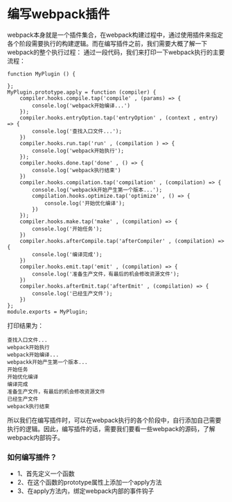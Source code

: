 # 编写webpack插件
webpack本身就是一个插件集合，在webpack构建过程中，通过使用插件来指定各个阶段需要执行的构建逻辑。而在编写插件之前，我们需要大概了解一下webpack的整个执行过程：
通过一段代码，我们来打印一下webpack执行的主要流程：
```
function MyPlugin () {

};
MyPlugin.prototype.apply = function (compiler) {
    compiler.hooks.compile.tap('compile' , (params) => {
        console.log('webpack开始编译...')
    });
    compiler.hooks.entryOption.tap('entryOption' , (context , entry) => {
        console.log('查找入口文件...');
    })
    compiler.hooks.run.tap('run' , (compilation ) => {
        console.log('webpack开始执行');
    });
    compiler.hooks.done.tap('done' , () => {
        console.log('webpack执行结束')
    })
    compiler.hooks.compilation.tap('compilation' , (compilation) => {
        console.log('webpackk开始产生第一个版本...');
        compilation.hooks.optimize.tap('optimize' , () => {
            console.log('开始优化编译');
        })
    });
    compiler.hooks.make.tap('make' , (compilation) => {
        console.log('开始任务');
    })
    compiler.hooks.afterCompile.tap('afterCompiler' , (compilation) => {
        console.log('编译完成');
    })
    compiler.hooks.emit.tap('emit' , (compilation) => {
        console.log('准备生产文件，有最后的机会修改资源文件');
    })
    compiler.hooks.afterEmit.tap('afterEmit' , (compilation) => {
        console.log('已经生产文件');
    })
};
module.exports = MyPlugin;
```
打印结果为：
```
查找入口文件...
webpack开始执行
webpack开始编译...
webpackk开始产生第一个版本...
开始任务
开始优化编译
编译完成
准备生产文件，有最后的机会修改资源文件
已经生产文件
webpack执行结束
```
所以我们在编写插件时，可以在webpack执行的各个阶段中，自行添加自己需要执行的逻辑。因此，编写插件的话，需要我们要看一些webpack的源码，了解webpack内部钩子。
### 如何编写插件？
- 1、首先定义一个函数
- 2、在这个函数的prototype属性上添加一个apply方法
- 3、在apply方法内，绑定webpack内部的事件钩子